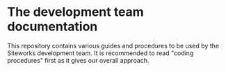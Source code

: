 # The development team documentation

This repository contains various guides and procedures to be used by the Siteworks development team.
It is recommended to read "coding procedures" first as it gives our overall approach.
